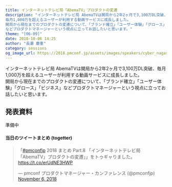 ```yaml
---
title: インターネットテレビ局「AbemaTV」プロダクトの変遷
description: "インターネットテレビ局 AbemaTVは開局から2年2ヶ月で3,100万DL突破、
毎月1,000万を超えるユーザーが利用する動画サービスに成長しました。
開局から現在までのプロダクトの変遷について、「ブランド確立」「ユーザー体験」「グロース」「ビジネス」
などプロダクトマネージャーという視点に立ってお話したいと思います。"
theme: "[06-09]"
date: 2018-10-06 14:25
author: "長瀬 慶重"
category: sessions
og_image_url: https://2018.pmconf.jp/assets/images/speakers/cyber_nagase.jpg
---
```

インターネットテレビ局 AbemaTVは開局から2年2ヶ月で3,100万DL突破、毎月1,000万を超えるユーザーが利用する動画サービスに成長しました。  
開局から現在までのプロダクトの変遷について、「ブランド確立」「ユーザー体験」「グロース」「ビジネス」などプロダクトマネージャーという視点に立ってお話したいと思います。

## 発表資料

準備中

#### 当日のツイートまとめ (togetter)
<blockquote class="twitter-tweet" data-lang="en"><p lang="ja" dir="ltr">「<a href="https://twitter.com/hashtag/pmconfjp?src=hash&amp;ref_src=twsrc%5Etfw">#pmconfjp</a> 2018 まとめ Part.8 「インターネットテレビ局「AbemaTV」プロダクトの変遷」」をトゥギャりました。 <a href="https://t.co/erUdNE3HWP">https://t.co/erUdNE3HWP</a></p>&mdash; pmconf プロダクトマネージャー・カンファレンス (@pmconfjp) <a href="https://twitter.com/pmconfjp/status/1059692972621488128?ref_src=twsrc%5Etfw">November 6, 2018</a></blockquote>
<script async src="https://platform.twitter.com/widgets.js" charset="utf-8"></script>
